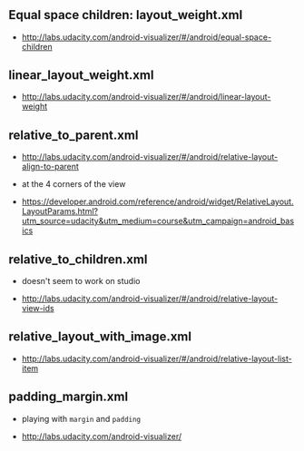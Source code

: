 # 

## Equal space children: layout_weight.xml

- http://labs.udacity.com/android-visualizer/#/android/equal-space-children

## linear_layout_weight.xml

- http://labs.udacity.com/android-visualizer/#/android/linear-layout-weight

## relative_to_parent.xml

- http://labs.udacity.com/android-visualizer/#/android/relative-layout-align-to-parent

- at the 4 corners of the view

- https://developer.android.com/reference/android/widget/RelativeLayout.LayoutParams.html?utm_source=udacity&utm_medium=course&utm_campaign=android_basics

## relative_to_children.xml

- doesn't seem to work on studio

- http://labs.udacity.com/android-visualizer/#/android/relative-layout-view-ids

## relative_layout_with_image.xml

- http://labs.udacity.com/android-visualizer/#/android/relative-layout-list-item

## padding_margin.xml

- playing with `margin` and `padding`

- http://labs.udacity.com/android-visualizer/

